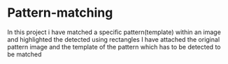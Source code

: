 # Pattern-matching
In this project i have matched a specific pattern(template) within an image and highlighted the detected using  rectangles
I have attached the original pattern image and the template of the pattern which has to be detected to be matched
